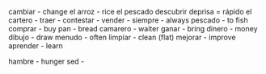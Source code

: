 cambiar - change
el arroz - rice
el pescado
descubrir
deprisa = rápido
el cartero - 
traer - 
contestar - 
vender - 
siempre - always
pescado - to fish
comprar - buy
pan - bread
camarero - waiter
ganar - bring
dinero - money
dibujo - draw
menudo - often
limpiar - clean (flat)
mejorar - improve
aprender - learn

hambre - hunger
sed - 